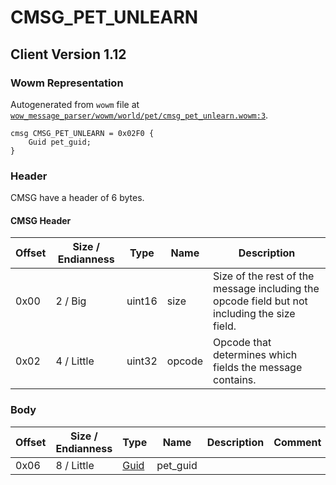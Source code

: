 # CMSG_PET_UNLEARN

## Client Version 1.12

### Wowm Representation

Autogenerated from `wowm` file at [`wow_message_parser/wowm/world/pet/cmsg_pet_unlearn.wowm:3`](https://github.com/gtker/wow_messages/tree/main/wow_message_parser/wowm/world/pet/cmsg_pet_unlearn.wowm#L3).
```rust,ignore
cmsg CMSG_PET_UNLEARN = 0x02F0 {
    Guid pet_guid;
}
```
### Header

CMSG have a header of 6 bytes.

#### CMSG Header

| Offset | Size / Endianness | Type   | Name   | Description |
| ------ | ----------------- | ------ | ------ | ----------- |
| 0x00   | 2 / Big           | uint16 | size   | Size of the rest of the message including the opcode field but not including the size field.|
| 0x02   | 4 / Little        | uint32 | opcode | Opcode that determines which fields the message contains.|

### Body

| Offset | Size / Endianness | Type | Name | Description | Comment |
| ------ | ----------------- | ---- | ---- | ----------- | ------- |
| 0x06 | 8 / Little | [Guid](../spec/packed-guid.md) | pet_guid |  |  |

